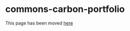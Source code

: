 # commons-carbon-portfolio

This page has been moved [here](https://github.com/CommonsTech/commons-carbon-portfolio)
